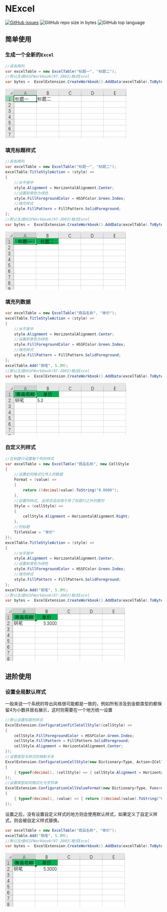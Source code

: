 # NExcel
[![GitHub issues](https://img.shields.io/github/issues/kirov-opensource/NExcel.svg?style=flat-square&logo=github)](https://github.com/kirov-opensource/NExcel/issues)
![GitHub repo size in bytes](https://img.shields.io/github/repo-size/kirov-opensource/NExcel.svg?style=flat-square&logo=github)
![GitHub top language](https://img.shields.io/github/languages/top/kirov-opensource/NExcel.svg?style=flat-square&logo=github)

## 简单使用

### 生成一个全新的`Excel`
```csharp
//具有两列
var excelTable = new ExcelTable("标题一", "标题二");
//默认生成HSSFWorkbook(97-2003)格式Excel
var bytes =  ExcelExtension.CreateWorkbook().AddData(excelTable).ToBytes();
```
![](Resources/1.jpg)

### 填充标题样式
```csharp
//具有两列
var excelTable = new ExcelTable("标题一", "标题二");
excelTable.TitleStyleAction = (style) =>
{
    //水平居中
    style.Alignment = HorizontalAlignment.Center;
    //设置前景色为绿色
    style.FillForegroundColor = HSSFColor.Green.Index;
    //填充样式
    style.FillPattern = FillPattern.SolidForeground;
};
//默认生成HSSFWorkbook(97-2003)格式Excel
var bytes =  ExcelExtension.CreateWorkbook().AddData(excelTable).ToBytes();
```
![](Resources/2.jpg)

### 填充列数据
```csharp
var excelTable = new ExcelTable("商品名称", "单价");
excelTable.TitleStyleAction = (style) =>
{
    //水平居中
    style.Alignment = HorizontalAlignment.Center;
    //设置前景色为绿色
    style.FillForegroundColor = HSSFColor.Green.Index;
    //填充样式
    style.FillPattern = FillPattern.SolidForeground;
};
excelTable.Add("钢笔", 5.3M);
//默认生成HSSFWorkbook(97-2003)格式Excel
var bytes =  ExcelExtension.CreateWorkbook().AddData(excelTable).ToBytes();
```
![](Resources/3.jpg)

### 自定义列样式
```csharp
//在标题行设置每个列的样式
var excelTable = new ExcelTable("商品名称", new CellStyle
{
    //设置如何格式化传入的数据
    Format = (value) =>
    {
        return ((decimal)value).ToString("0.0000");
    },
    //设置列样式, 此样式会应用于除了标题行之外的整列
    Style = (cellStyle) =>
    {
        cellStyle.Alignment = HorizontalAlignment.Right;
    },
    //列标题
    TitleValue = "单价"
});
excelTable.TitleStyleAction = (style) =>
{
    //水平居中
    style.Alignment = HorizontalAlignment.Center;
    //设置前景色为绿色
    style.FillForegroundColor = HSSFColor.Green.Index;
    //填充样式
    style.FillPattern = FillPattern.SolidForeground;
};
excelTable.Add("钢笔", 5.3M);
//默认生成HSSFWorkbook(97-2003)格式Excel
var bytes =  ExcelExtension.CreateWorkbook().AddData(excelTable).ToBytes();
```
![](Resources/4.jpg)

## 进阶使用
### 设置全局默认样式
一般来说一个系统的导出风格很可能都是一致的，例如所有涉及到金额类型的都保留4为小数并居右展示，这时则需要在一个地方统一设置
```csharp
//默认设置标题列样式
ExcelExtension.ConfigurationTitleCellStyle((cellStyle) =>
{
    cellStyle.FillForegroundColor = HSSFColor.Green.Index;
    cellStyle.FillPattern = FillPattern.SolidForeground;
    cellStyle.Alignment = HorizontalAlignment.Center;
});
//设置类型与样式的映射关系
ExcelExtension.ConfigurationCellStyle(new Dictionary<Type, Action<ICellStyle>>
{
    { typeof(decimal), (cellStyle) => { cellStyle.Alignment = HorizontalAlignment.Right; /*所有decimal类型的数据样式居右*/ } }
});
//设置类型如何格式化为字符串
ExcelExtension.ConfigurationCellValueFormat(new Dictionary<Type, Func<object, string>>
{
    { typeof(decimal), (value) => { return ((decimal)value).ToString("0.0000"); /*所有decimal类型的数据格式化为保留4位小数*/ } }
});
```
设置之后，没有设置自定义样式的地方则会使用默认样式，如果定义了自定义样式，则会被自定义样式替换。
```csharp
var excelTable = new ExcelTable("商品名称", "单价");
excelTable.Add("钢笔", 5.3M);
//默认生成HSSFWorkbook(97-2003)格式Excel
var bytes =  ExcelExtension.CreateWorkbook().AddData(excelTable).ToBytes();
```
![](Resources/4.jpg)

